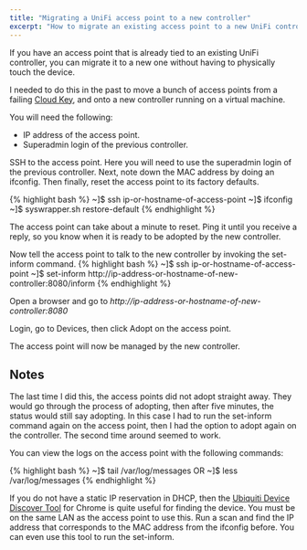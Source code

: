 ```yaml
---
title: "Migrating a UniFi access point to a new controller"
excerpt: "How to migrate an existing access point to a new UniFi controller."
---
```


If you have an access point that is already tied to an existing UniFi controller, you can migrate it to a new one without having to physically touch the device.

I needed to do this in the past to move a bunch of access points from a failing [Cloud Key](https://www.ubnt.com/unifi/unifi-cloud-key/), and onto a new controller running on a virtual machine.

You will need the following:
* IP address of the access point.
* Superadmin login of the previous controller.

SSH to the access point. Here you will need to use the superadmin login of the previous controller. Next, note down the MAC address by doing an ifconfig. Then finally, reset the access point to its factory defaults.

{% highlight bash %}
~]$ ssh ip-or-hostname-of-access-point
~]$ ifconfig
~]$ syswrapper.sh restore-default
{% endhighlight %}

The access point can take about a minute to reset. Ping it until you receive a reply, so you know when it is ready to be adopted by the new controller.

Now tell the access point to talk to the new controller by invoking the set-inform command.
{% highlight bash %}
~]$ ssh ip-or-hostname-of-access-point
~]$ set-inform http://ip-address-or-hostname-of-new-controller:8080/inform
{% endhighlight %}

Open a browser and go to *http://ip-address-or-hostname-of-new-controller:8080*

Login, go to Devices, then click Adopt on the access point.

The access point will now be managed by the new controller.


## Notes

The last time I did this, the access points did not adopt straight away. They would go through the process of adopting, then after five minutes, the status would still say adopting. In this case I had to run the set-inform command again on the access point, then I had the option to adopt again on the controller. The second time around seemed to work.

You can view the logs on the access point with the following commands:

{% highlight bash %}
~]$ tail /var/log/messages
OR
~]$ less /var/log/messages
{% endhighlight %}

If you do not have a static IP reservation in DHCP, then the [Ubiquiti Device Discover Tool](https://chrome.google.com/webstore/detail/ubiquiti-device-discovery/hmpigflbjeapnknladcfphgkemopofig?hl=en) for Chrome is quite useful for finding the device. You must be on the same LAN as the access point to use this. Run a scan and find the IP address that corresponds to the MAC address from the ifconfig before. You can even use this tool to run the set-inform.
